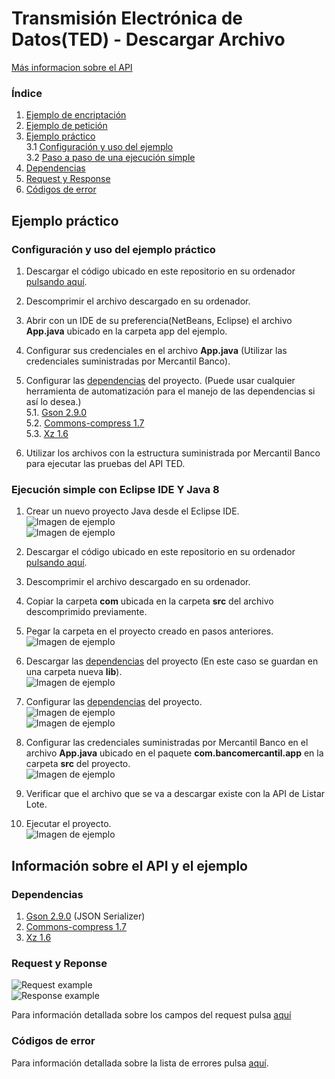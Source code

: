 # Transmisión Electrónica de Datos(TED) - Descargar Archivo

[Más informacion sobre el API](https://apiportal.mercantilbanco.com/mercantil-banco/produccion/product/24422)

### Índice
    
1. [Ejemplo de encriptación](./src/com/bancomercantil/crypto/AES.java)
2. [Ejemplo de petición](./src/com/bancomercantil/app/App.java)
3. [Ejemplo práctico](#playground)<br>
3.1 [Configuración y uso del ejemplo](#example-config)<br>
3.2 [Paso a paso de una ejecución simple](#example)<br>
4. [Dependencias](#dependecies)
5. [Request y Response](#rq)
6. [Códigos de error](#error-codes)

<a id="playground" ></a>
## Ejemplo práctico

<a id="example-config"> </a>
### Configuración y uso del ejemplo práctico

1. Descargar el código ubicado en este repositorio en su ordenador [pulsando aquí](https://github.com/apimercantil/TED/releases/download/V1/descargar-archivo.zip).<br>

2. Descomprimir el archivo descargado en su ordenador.<br>

3. Abrir con un IDE de su preferencia(NetBeans, Eclipse) el archivo **App.java** ubicado en la carpeta app del ejemplo.<br>

4. Configurar sus credenciales en el archivo **App.java** (Utilizar las credenciales suministradas por Mercantil Banco).<br>

5. Configurar las [dependencias](#dependecies) del proyecto. (Puede usar cualquier herramienta de automatización para el manejo de las dependencias si así lo desea.)<br>
    5.1. [Gson 2.9.0](https://mvnrepository.com/artifact/com.google.code.gson/gson/2.9.0)<br>
    5.2. [Commons-compress 1.7](https://mvnrepository.com/artifact/org.apache.commons/commons-compress/1.7)<br>
    5.3. [Xz 1.6](https://mvnrepository.com/artifact/org.tukaani/xz/1.6)<br>

6. Utilizar los archivos con la estructura suministrada por Mercantil Banco para ejecutar las pruebas del API TED.<br>

<a id="example"> </a>
### Ejecución simple con Eclipse IDE Y Java 8

1. Crear un nuevo proyecto Java desde el Eclipse IDE.<br>
![Imagen de ejemplo](./img/readme-img-1.png)<br>
![Imagen de ejemplo](./img/readme-img-2.png)<br>

2. Descargar el código ubicado en este repositorio en su ordenador [pulsando aquí](https://github.com/apimercantil/TED/releases/download/V1/descargar-archivo.zip).<br>

3. Descomprimir el archivo descargado en su ordenador.<br>

4. Copiar la carpeta **com** ubicada en la carpeta **src** del archivo descomprimido previamente.<br>

5. Pegar la carpeta en el proyecto creado en pasos anteriores.<br>
![Imagen de ejemplo](./img/readme-img-3.png)<br>

6. Descargar las [dependencias](#dependecies) del proyecto (En este caso se guardan en una carpeta nueva **lib**).<br>
![Imagen de ejemplo](./img/readme-img-4.png)<br>

7. Configurar las [dependencias](#dependecies) del proyecto.<br>
![Imagen de ejemplo](./img/readme-img-5.png)<br>
![Imagen de ejemplo](./img/readme-img-6.png)<br>

8. Configurar las credenciales suministradas por Mercantil Banco en el archivo  **App.java** ubicado en el paquete **com.bancomercantil.app** en la carpeta **src** del proyecto.<br>
![Imagen de ejemplo](./img/readme-img-7.png)<br>

9. Verificar que el archivo que se va a descargar existe con la API de Listar Lote.

10. Ejecutar el proyecto.<br>
![Imagen de ejemplo](./img/readme-img-8.png)<br>

## Información sobre el API y el ejemplo

<a id="dependecies"></a>
### Dependencias
1. [Gson 2.9.0](https://mvnrepository.com/artifact/com.google.code.gson/gson/2.9.0) (JSON Serializer)<br>
2. [Commons-compress 1.7](https://mvnrepository.com/artifact/org.apache.commons/commons-compress/1.7)<br>
3. [Xz 1.6](https://mvnrepository.com/artifact/org.tukaani/xz/1.6)<br>

<a id="rq"></a>
### Request y Reponse

![Request example](https://www.mercantilbanco.com/mercprod/apiportal/images/ted-descargar-archivo-request-json.png)<br>
![Response example](https://www.mercantilbanco.com/mercprod/apiportal/images/ted-descargar-archivo-response-json.png)<br>

Para información detallada sobre los campos del request pulsa [aquí](https://www.mercantilbanco.com/mercprod/apiportal/pdfs/api_ted_descripcion_de_atributos_y_campos_cargar_archivo_1.pdf)

<a id="error-codes"></a>
### Códigos de error

Para información detallada sobre la lista de errores pulsa [aquí](https://www.mercantilbanco.com/mercprod/apiportal/pdfs/api_ted_tipo_de_errores_1.pdf).
